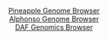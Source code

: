 <div id="Pineapple_Genome_Browser" align="center">
  <a href="https://igv.org/app/?sessionURL=blob:zZJRa9swGEX_i6BlA8e25NipDWEkXdKFNA1rcAMtxci27KizJUdSnKQh_33fwsZeOmgeNgZ.kD9k696jc0AtU5pLgSJEbOzbGCML6ZXcLmjdVOyO1kyjqKCVZhZSrGCKiYyh6IAKqg2N72_hy5UxjY4ch5umU1NRSlt7Nq3pqxR0q.1M1s61rCqaSkWNVNoZKtpKh5dtZ8tS2jQ2nO3ZvpNTQx1aNSsptHQaJspkC_9Lfo2SkglZs6TeVIafAiSQBzLmdkE_DZaLQZYxradsP8n7g.lk8OCN4seb4Poxnn9ZxsHycsFLQc1GsT5bb0R8vVrH7sy_H671rth_vZuR7gUZ5_LC.3w52jVcMd3HPXzlBSQICaDhIme7_6k1PPzM5tDw5kHfEk8UTAeBvom97csFGYpy4FV.9ofuRwtVMtuADShbqV6EXctzA8snQefHEl9ZrhsCISU5ip6eLWQUzb7B9qcDMvsGnEEamJ_0sZBUOVMo6oSu28NhSPxur.uGIT5aB7RR1d_DO47vw55LBoQEScErA0LniRaNtqkQdpsVdvl6Ns_heja_WrQzswC2fh7TeErndTsecTp6m6cHDOD40zVC2fek.if2vSeIbdJzlbsr0mkz2b9s1mKX3pJaTOb6ZVybCe6.gaeHu1D2PDSFVDU1sB8m8PrTuJYqToWBQcs1T3nFzX4JFOUWRZh4IC7KZCXBRKTK9INruRb23Y._BfWOz8fv">Pineapple Genome Browser</a>
</div>
<div id="Alphonso_Genome_Browser" align="center">
  <a href="https://igv.org/app/?sessionURL=blob:zZJda9swGIX_i6BlA8ef8SeU4X4mTdukSR1nLcUotmyL2pIryXHSkP8.NWzspoPmYmOgC.nlld5zjp4tWCHGMSUgAKZq2KphAAXwknYzWDcVuoM14iDIYcWRAhjKEUMkRSDYghxyAaPpjbxZCtHwQNOwaHo1JAVVuaXCGr5RAjuuprTWzmhVwSVlUFDGtVMGV1TDxarXoSVsGlXOtlRby6CAGqyakhJOtQaRIunke8mvUlIgQmuU1G0l8F5AIvVIjZmaw29hPAvTFHE.QpthdhKOhuHcuoger5yzx2g8iCMnPp7hgkDRMnRybXSz.mp078_HtkANyePBJl16d.Po9sg6P75YN5ghfmK4hmc5puO.B4NJhtb_k2e58IG.s9NRcWReLl7810tnPSwW5f1iclNPysH5Q_ehcxPsFFDRtJUkgLRkbmDoiqU7im06vfet4Sm67st8GMUgeHpWgGAwfZHtT1sgNo3kBXD02u7RUQBlGWIg6Pm67hq.b9p9t6_7vrFTtqBl1d8L9zKa.q5uhqbpJDmuhIQ5SzhpuAoJUVdprhZvB6bpeU7d9SfkIU_d_sT29YtTO35huKi9P2SpADl6_4HS6GcU_RPuPiNEFctDYaOD4bz1rtspJqIsy3PL_x4u_NtIAtjQDwOypN3Dwskpq6GQ_bIijz95W0GGIRGysMIcL3GFxSaWOdIOBIZpSWxBSisqOQSsWH7RFV0xbP3rbzyt3fPuBw--">Alphonso Genome Browser</a>
</div>


<div id="DAF_Genomics_Browser" align="center">
  <a href="https://igv.org/app/?sessionURL=blob:tZFra9swFIb_i6D95Jt8jQ1hmC7puoyWNHWzpZSg2cexNtlyJLmuG_LfJ7yWwUYZgw4kIXEu76vzHNADCEl5gxLkWjiwMEYGkhXvV6RuGVySGiRKSsIkGEhACQKaHFByQCWRimTXn3RlpVQrE9suSGnuoOE1zaUlPYu0puSdqkCnmq5FavLEG9JLK.e1TlbEJqyteCO5TfIcpDQdu4Vmt.2JPl5i27ElbOuOKTqqbrUJbaywSqLd0qaAx78Y.Q_KetF36XqVjvULGC6Kabq4SG.9WbY5D8822dWHdRauT1d01xDVCZjiEC8vT9x5h3P8rR.GpwyaZZoG.5vh4cuJ9_509thSAXKKIzzxQjfwQnQ0EON5pyGgvBI4wb4RuRPD9X3z.eoFoZ6C4BQld_cGUoLk33X63QGpodWokIR9N1IzEBcFCJSYseNEOI7dwI98J47x0TigTrA3ZjnPruPIcVPXDa2vpNb6JWXjALXQn8G3AvlbZ73_FdRZnhaaU7.o2Uz58_l.83lJGbs5_yjU5BVQBnr1YyUXNVE69PP5jIUwrVdDo35x8Y73xx8-">DAF Genomics Browser</a>
</div>
